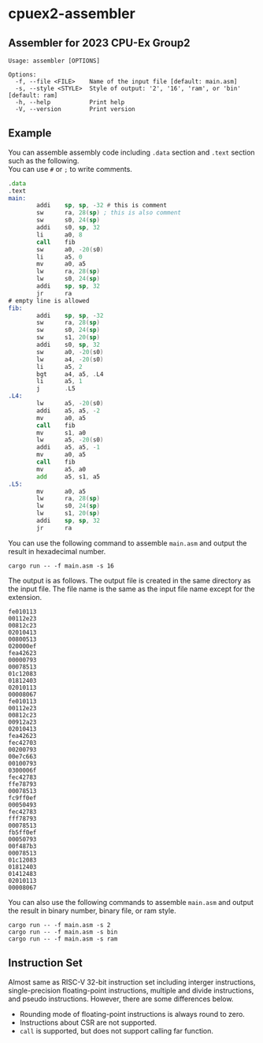 # cpuex2-assembler
## Assembler for 2023 CPU-Ex Group2
```
Usage: assembler [OPTIONS]

Options:
  -f, --file <FILE>    Name of the input file [default: main.asm]
  -s, --style <STYLE>  Style of output: '2', '16', 'ram', or 'bin' [default: ram]
  -h, --help           Print help
  -V, --version        Print version
```

## Example
You can assemble assembly code including `.data` section and `.text` section such as the following.  
You can use `#` or `;` to write comments.
```asm:main.asm
.data
.text
main:
        addi    sp, sp, -32 # this is comment
        sw      ra, 28(sp) ; this is also comment
        sw      s0, 24(sp)
        addi    s0, sp, 32
        li      a0, 8
        call    fib
        sw      a0, -20(s0)
        li      a5, 0
        mv      a0, a5
        lw      ra, 28(sp)
        lw      s0, 24(sp)
        addi    sp, sp, 32
        jr      ra
# empty line is allowed
fib:
        addi    sp, sp, -32
        sw      ra, 28(sp)
        sw      s0, 24(sp)
        sw      s1, 20(sp)
        addi    s0, sp, 32
        sw      a0, -20(s0)
        lw      a4, -20(s0)
        li      a5, 2
        bgt     a4, a5, .L4
        li      a5, 1
        j       .L5
.L4:
        lw      a5, -20(s0)
        addi    a5, a5, -2
        mv      a0, a5
        call    fib
        mv      s1, a0
        lw      a5, -20(s0)
        addi    a5, a5, -1
        mv      a0, a5
        call    fib
        mv      a5, a0
        add     a5, s1, a5
.L5:
        mv      a0, a5
        lw      ra, 28(sp)
        lw      s0, 24(sp)
        lw      s1, 20(sp)
        addi    sp, sp, 32
        jr      ra
```
You can use the following command to assemble `main.asm` and output the result in hexadecimal number.
```
cargo run -- -f main.asm -s 16
```
The output is as follows.  The output file is created in the same directory as the input file. The file name is the same as the input file name except for the extension.
```txt:main.16
fe010113
00112e23
00812c23
02010413
00800513
020000ef
fea42623
00000793
00078513
01c12083
01812403
02010113
00008067
fe010113
00112e23
00812c23
00912a23
02010413
fea42623
fec42703
00200793
00e7c663
00100793
0300006f
fec42783
ffe78793
00078513
fc9ff0ef
00050493
fec42783
fff78793
00078513
fb5ff0ef
00050793
00f487b3
00078513
01c12083
01812403
01412483
02010113
00008067
```
You can also use the following commands to assemble `main.asm` and output the result in binary number, binary file, or ram style.
```
cargo run -- -f main.asm -s 2
cargo run -- -f main.asm -s bin
cargo run -- -f main.asm -s ram
```

## Instruction Set
Almost same as RISC-V 32-bit instruction set including interger instructions, single-precision floating-point instructions, 
multiple and divide instructions,
and pseudo instructions.
However, there are some differences below.
- Rounding mode of floating-point instructions is always round to zero.
- Instructions about CSR are not supported.
- `call` is supported, but does not support calling far function.
